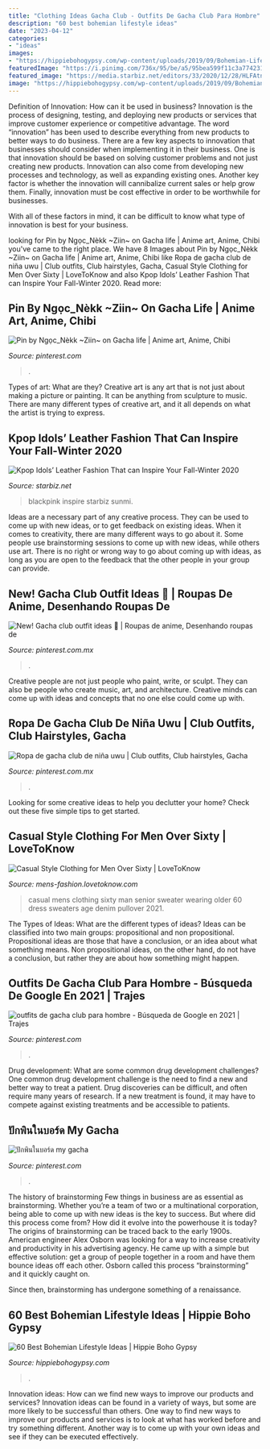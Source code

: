 ```yaml
---
title: "Clothing Ideas Gacha Club - Outfits De Gacha Club Para Hombre"
description: "60 best bohemian lifestyle ideas"
date: "2023-04-12"
categories:
- "ideas"
images:
- "https://hippiebohogypsy.com/wp-content/uploads/2019/09/Bohemian-Lifestyle-42.jpg"
featuredImage: "https://i.pinimg.com/736x/95/be/a5/95bea599f11c3a7742310268d593b037.jpg"
featured_image: "https://media.starbiz.net/editors/33/2020/12/28/HLFAtn0eFLyWheXvXvwmd81BB6CJ5Fem9D8JUO4e.jpeg"
image: "https://hippiebohogypsy.com/wp-content/uploads/2019/09/Bohemian-Lifestyle-42.jpg"
---
```



Definition of Innovation: How can it be used in business?
Innovation is the process of designing, testing, and deploying new products or services that improve customer experience or competitive advantage. The word “innovation” has been used to describe everything from new products to better ways to do business.
There are a few key aspects to innovation that businesses should consider when implementing it in their business. One is that innovation should be based on solving customer problems and not just creating new products. Innovation can also come from developing new processes and technology, as well as expanding existing ones. Another key factor is whether the innovation will cannibalize current sales or help grow them. Finally, innovation must be cost effective in order to be worthwhile for businesses.

With all of these factors in mind, it can be difficult to know what type of innovation is best for your business.

	

		
looking for Pin by Ngọc_Nèkk ~Ziin~ on Gacha life | Anime art, Anime, Chibi you've came to the right place. We have 8 Images about Pin by Ngọc_Nèkk ~Ziin~ on Gacha life | Anime art, Anime, Chibi like Ropa de gacha club de niña uwu | Club outfits, Club hairstyles, Gacha, Casual Style Clothing for Men Over Sixty | LoveToKnow and also Kpop Idols’ Leather Fashion That can Inspire Your Fall-Winter 2020. Read more:
		
    
## Pin By Ngọc_Nèkk ~Ziin~ On Gacha Life | Anime Art, Anime, Chibi

<img loading=lazy src="https://i.pinimg.com/736x/48/8c/75/488c7559d435123218e826c0ef6f6815.jpg" onerror="this.onerror=null;this.src='https://tse4.mm.bing.net/th?id=OIP.ygxcs5yZmG7gFCl52AwZLwHaL7&amp;pid=15.1';" alt="Pin by Ngọc_Nèkk ~Ziin~ on Gacha life | Anime art, Anime, Chibi">

_Source: pinterest.com_

>. 

	

Types of art: What are they?
Creative art is any art that is not just about making a picture or painting. It can be anything from sculpture to music. There are many different types of creative art, and it all depends on what the artist is trying to express.

    
## Kpop Idols’ Leather Fashion That Can Inspire Your Fall-Winter 2020

<img loading=lazy src="https://media.starbiz.net/editors/33/2020/12/28/HLFAtn0eFLyWheXvXvwmd81BB6CJ5Fem9D8JUO4e.jpeg" onerror="this.onerror=null;this.src='https://tse3.mm.bing.net/th?id=OIP.9xqPeuO9WSCH2LFrFcGt0wHaLE&amp;pid=15.1';" alt="Kpop Idols’ Leather Fashion That can Inspire Your Fall-Winter 2020">

_Source: starbiz.net_

>blackpink inspire starbiz sunmi. 

	

Ideas are a necessary part of any creative process. They can be used to come up with new ideas, or to get feedback on existing ideas. When it comes to creativity, there are many different ways to go about it. Some people use brainstorming sessions to come up with new ideas, while others use art. There is no right or wrong way to go about coming up with ideas, as long as you are open to the feedback that the other people in your group can provide.

    
## New! Gacha Club Outfit Ideas 🍉 | Roupas De Anime, Desenhando Roupas De

<img loading=lazy src="https://i.pinimg.com/736x/e1/4c/df/e14cdfe04f48c8616f3995801e5e14be.jpg" onerror="this.onerror=null;this.src='https://tse1.mm.bing.net/th?id=OIP.dD8J3ynsiOZrIC1mJqxXhwHaGq&amp;pid=15.1';" alt="New! Gacha club outfit ideas 🍉 | Roupas de anime, Desenhando roupas de">

_Source: pinterest.com.mx_

>. 

	

Creative people are not just people who paint, write, or sculpt. They can also be people who create music, art, and architecture. Creative minds can come up with ideas and concepts that no one else could come up with.

    
## Ropa De Gacha Club De Niña Uwu | Club Outfits, Club Hairstyles, Gacha

<img loading=lazy src="https://i.pinimg.com/736x/95/be/a5/95bea599f11c3a7742310268d593b037.jpg" onerror="this.onerror=null;this.src='https://tse3.mm.bing.net/th?id=OIP.dWPEQ99YHA900-uliIs14AHaHY&amp;pid=15.1';" alt="Ropa de gacha club de niña uwu | Club outfits, Club hairstyles, Gacha">

_Source: pinterest.com.mx_

>. 

	

Looking for some creative ideas to help you declutter your home? Check out these five simple tips to get started.

    
## Casual Style Clothing For Men Over Sixty | LoveToKnow

<img loading=lazy src="https://cf.ltkcdn.net/mens-fashion/images/std/179127-300x425-senior-man-wearing-sweater.jpg" onerror="this.onerror=null;this.src='https://tse3.mm.bing.net/th?id=OIP.51VhNhYeaiWprhrJWdJdSQHaKf&amp;pid=15.1';" alt="Casual Style Clothing for Men Over Sixty | LoveToKnow">

_Source: mens-fashion.lovetoknow.com_

>casual mens clothing sixty man senior sweater wearing older 60 dress sweaters age denim pullover 2021. 

	

The Types of Ideas: What are the different types of ideas?
Ideas can be classified into two main groups: propositional and non propositional. Propositional ideas are those that have a conclusion, or an idea about what something means. Non propositional ideas, on the other hand, do not have a conclusion, but rather they are about how something might happen.

    
## Outfits De Gacha Club Para Hombre - Búsqueda De Google En 2021 | Trajes

<img loading=lazy src="https://i.pinimg.com/736x/0d/48/07/0d48070205ecfae63467aa65c44e241d.jpg" onerror="this.onerror=null;this.src='https://tse4.mm.bing.net/th?id=OIP.7Cx8O_uo4IkMuzh-e6N4bQHaHQ&amp;pid=15.1';" alt="outfits de gacha club para hombre - Búsqueda de Google en 2021 | Trajes">

_Source: pinterest.com_

>. 

	

Drug development: What are some common drug development challenges?
One common drug development challenge is the need to find a new and better way to treat a patient. Drug discoveries can be difficult, and often require many years of research. If a new treatment is found, it may have to compete against existing treatments and be accessible to patients.

    
## ปักพินในบอร์ด My Gacha

<img loading=lazy src="https://i.pinimg.com/736x/17/c6/48/17c6484a496ed5ec27cdc1f3acd5abfa.jpg" onerror="this.onerror=null;this.src='https://tse4.mm.bing.net/th?id=OIP.HAAV7lEhr8ocflwX4_Hh4AHaIt&amp;pid=15.1';" alt="ปักพินในบอร์ด my gacha">

_Source: pinterest.com_

>. 

	

The history of brainstorming
Few things in business are as essential as brainstorming. Whether you’re a team of two or a multinational corporation, being able to come up with new ideas is the key to success. But where did this process come from? How did it evolve into the powerhouse it is today?
The origins of brainstorming can be traced back to the early 1900s. American engineer Alex Osborn was looking for a way to increase creativity and productivity in his advertising agency. He came up with a simple but effective solution: get a group of people together in a room and have them bounce ideas off each other. Osborn called this process “brainstorming” and it quickly caught on.

Since then, brainstorming has undergone something of a renaissance.

    
## 60 Best Bohemian Lifestyle Ideas | Hippie Boho Gypsy

<img loading=lazy src="https://hippiebohogypsy.com/wp-content/uploads/2019/09/Bohemian-Lifestyle-42.jpg" onerror="this.onerror=null;this.src='https://tse1.mm.bing.net/th?id=OIP.khiQMP1w5EunEwJsDnZiPQHaMW&amp;pid=15.1';" alt="60 Best Bohemian Lifestyle Ideas | Hippie Boho Gypsy">

_Source: hippiebohogypsy.com_

>. 

	

Innovation ideas: How can we find new ways to improve our products and services?
Innovation ideas can be found in a variety of ways, but some are more likely to be successful than others. One way to find new ways to improve our products and services is to look at what has worked before and try something different. Another way is to come up with your own ideas and see if they can be executed effectively.

